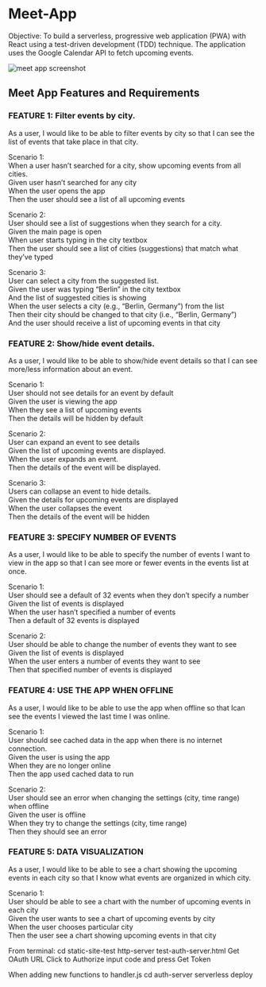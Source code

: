 
# Meet-App
 Objective: To build a serverless, progressive web application (PWA) with React using a test-driven development (TDD) technique. The application uses the Google Calendar API to fetch upcoming events.

![meet app screenshot](https://user-images.githubusercontent.com/80426764/127747839-9a8b5fd3-58a5-4275-be81-b79f343d1f00.png)

## Meet App Features and Requirements

### FEATURE 1: Filter events by city.
As a user, I would like to be able to filter events by city so that I can see the list of events that take place in that city.

Scenario 1:<br>
When a user hasn’t searched for a city, show upcoming events from all cities.<br>
Given user hasn’t searched for any city<br>
When the user opens the app<br>
Then the user should see a list of all upcoming events<br>

Scenario 2: <br>
User should see a list of suggestions when they search for a city.<br>
Given the main page is open<br>
When user starts typing in the city textbox<br>
Then the user should see a list of cities (suggestions) that match what they’ve typed<br>

Scenario 3: <br>
User can select a city from the suggested list.<br>
Given the user was typing “Berlin” in the city textbox<br>
And the list of suggested cities is showing<br>
When the user selects a city (e.g., “Berlin, Germany”) from the list<br>
Then their city should be changed to that city (i.e., “Berlin, Germany”)<br>
And the user should receive a list of upcoming events in that city<br>

### FEATURE 2: Show/hide event details.
As a user, I would like to be able to show/hide event details so that I can see more/less information about an event.

Scenario 1:<br>
User should not see details for an event by default<br>
Given the user is viewing the app<br>
When they see a list of upcoming events<br>
Then the details will be hidden by default<br>

Scenario 2: <br>
User can expand an event to see details<br>
Given the list of upcoming events are displayed.<br>
When the user expands an event.<br>
Then the details of the event will be displayed.<br>

Scenario 3: <br>
Users can collapse an event to hide details.<br>
Given the details for upcoming events are displayed<br>
When the user collapses the event<br>
Then the details of the event will be hidden<br>

### FEATURE 3: SPECIFY NUMBER OF EVENTS
As a user, I would like to be able to specify the number of events I want to view in the app so that I can see more or fewer events in the events list at once.

Scenario 1: <br>
User should see a default of 32 events when they don’t specify a number <br>
Given the list of events is displayed<br>
When the user hasn’t specified a number of events<br>
Then a default of 32 events is displayed<br>

Scenario 2: <br>
User should be able to change the number of events they want to see<br>
Given the list of events is displayed<br>
When the user enters a number of events they want to see<br>
Then that specified number of events is displayed<br>

### FEATURE 4: USE THE APP WHEN OFFLINE
As a user, I would like to be able to use the app when offline so that Ican see the events I viewed the last time I was online.

Scenario 1: <br>
User should see cached data in the app when there is no internet connection.<br>
Given the user is using the app<br>
When they are no longer online<br>
Then the app used cached data to run<br>


Scenario 2: <br>
User should see an error when changing the settings (city, time range) when offline<br>
Given the user is offline<br>
When they try to change the settings (city, time range) <br>
Then they should see an error<br>

### FEATURE 5: DATA VISUALIZATION
As a user, I would like to be able to see a chart showing the upcoming events in each city so that I know what events are organized in which city.

Scenario 1:<br>
User should be able to see a chart with the number of upcoming events in each city<br>
Given the user wants to see a chart of upcoming events by city<br>
When the user chooses particular city<br>
Then the user see a chart showing upcoming events in that city<br>


From terminal:
cd static-site-test
http-server 
test-auth-server.html
Get OAuth URL
Click to Authorize
input code and press Get Token

When adding new functions to handler.js
cd auth-server
serverless deploy
